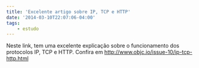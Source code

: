 ```yaml
---
title: 'Excelente artigo sobre IP, TCP e HTTP'
date: '2014-03-10T22:07:06-04:00'
tags:
    - estudo
---
```


Neste link, tem uma excelente explicação sobre o funcionamento dos protocolos IP, TCP e HTTP. Confira em <http://www.objc.io/issue-10/ip-tcp-http.html>
